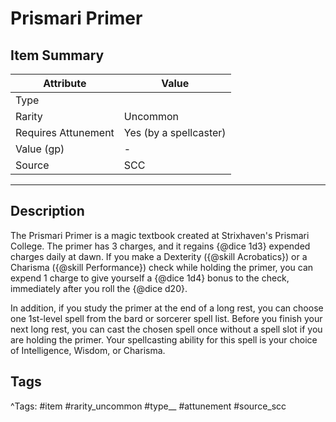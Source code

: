 # Prismari Primer

## Item Summary

| Attribute            | Value                        |
|----------------------|------------------------------|
| Type                 |   |
| Rarity               | Uncommon             |
| Requires Attunement  | Yes (by a spellcaster)                |
| Value (gp)           | -    |
| Source               | SCC |

---

## Description

The Prismari Primer is a magic textbook created at Strixhaven's Prismari College. The primer has 3 charges, and it regains {@dice 1d3} expended charges daily at dawn. If you make a Dexterity ({@skill Acrobatics}) or a Charisma ({@skill Performance}) check while holding the primer, you can expend 1 charge to give yourself a {@dice 1d4} bonus to the check, immediately after you roll the {@dice d20}.

In addition, if you study the primer at the end of a long rest, you can choose one 1st-level spell from the bard or sorcerer spell list. Before you finish your next long rest, you can cast the chosen spell once without a spell slot if you are holding the primer. Your spellcasting ability for this spell is your choice of Intelligence, Wisdom, or Charisma.

## Tags

^Tags: #item #rarity_uncommon #type__ #attunement #source_scc